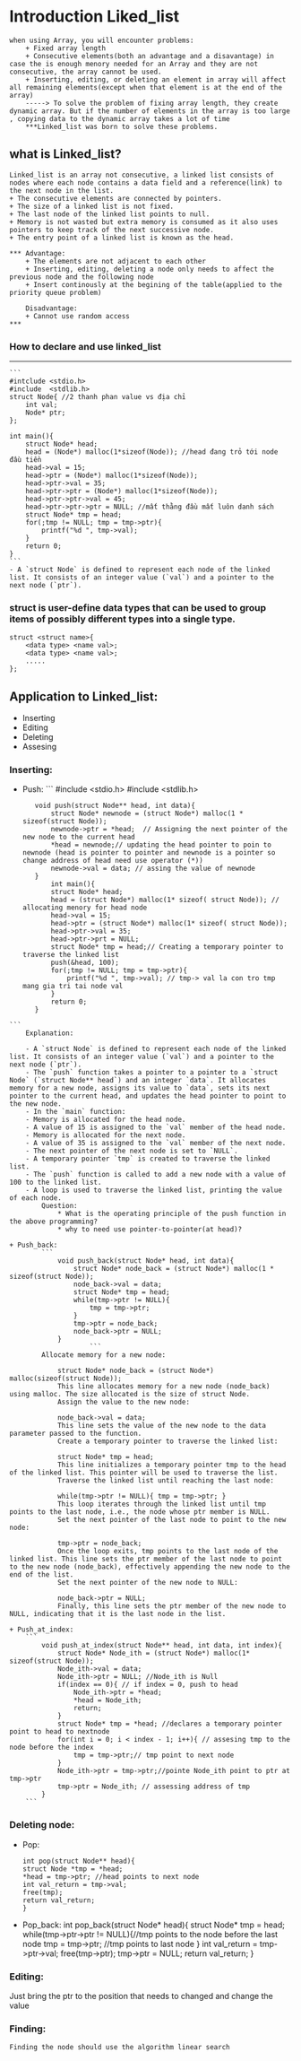 # Introduction Liked_list 
    when using Array, you will encounter problems:
        + Fixed array length
        + Consecutive elements(both an advantage and a disavantage) in case the is enough menory needed for an Array and they are not consecutive, the array cannot be used.
        + Inserting, editing, or deleting an element in array will affect all remaining elements(except when that element is at the end of the array)
        -----> To solve the problem of fixing array length, they create dynamic array. But if the number of elements in the array is too large , copying data to the dynamic array takes a lot of time 
        ***Linked_list was born to solve these problems.  
## what is Linked_list?
    Linked_list is an array not consecutive, a linked list consists of nodes where each node contains a data field and a reference(link) to the next node in the list.
    + The consecutive elements are connected by pointers.
    + The size of a linked list is not fixed.
    + The last node of the linked list points to null.
    + Memory is not wasted but extra memory is consumed as it also uses pointers to keep track of the next successive node.
    + The entry point of a linked list is known as the head. 
    
    *** Advantage:
        + The elements are not adjacent to each other
        + Inserting, editing, deleting a node only needs to affect the previous node and the following node
        + Insert continously at the begining of the table(applied to the priority queue problem)

        Disadvantage:
        + Cannot use random access
    ***
### How to declare and use linked_list
----------------
    ```
    #intclude <stdio.h>
    #include  <stdlib.h>
    struct Node{ //2 thanh phan value vs địa chỉ 
        int val;
        Node* ptr;
    };

    int main(){
        struct Node* head;
        head = (Node*) malloc(1*sizeof(Node)); //head đang trỏ tới node đâù tiền 
        head->val = 15;
        head->ptr = (Node*) malloc(1*sizeof(Node));
        head->ptr->val = 35;
        head->ptr->ptr = (Node*) malloc(1*sizeof(Node));
        head->ptr->ptr->val = 45;
        head->ptr->ptr->ptr = NULL; //mất thằng đầu mất luôn danh sách                                     
        struct Node* tmp = head;
        for(;tmp != NULL; tmp = tmp->ptr){
            printf("%d ", tmp->val); 
        }
        return 0; 
    }
    ```
    - A `struct Node` is defined to represent each node of the linked list. It consists of an integer value (`val`) and a pointer to the next node (`ptr`).
### struct is user-define data types that can be used to group items of possibly different types into a single type. 
    struct <struct name>{
        <data type> <name val>;
        <data type> <name val>;
        .....
    };

## Application to Linked_list:
   + Inserting 
   + Editing 
   + Deleting
   + Assesing 
### Inserting:
   + Push:
    ```
            #include <stdio.h>
            #include <stdlib.h>

            void push(struct Node** head, int data){
                struct Node* newnode = (struct Node*) malloc(1 * sizeof(struct Node)); 
                newnode->ptr = *head;  // Assigning the next pointer of the new node to the current head 
                *head = newnode;// updating the head pointer to poin to newnode (head is pointer to pointer and newnode is a pointer so change address of head need use operator (*))
                newnode->val = data; // assing the value of newnode
            } 
                int main(){
                struct Node* head;
                head = (struct Node*) malloc(1* sizeof( struct Node)); // allocating menory for head node  
                head->val = 15;
                head->ptr = (struct Node*) malloc(1* sizeof( struct Node));
                head->ptr->val = 35;
                head->ptr->prt = NULL;
                struct Node* tmp = head;// Creating a temporary pointer to traverse the linked list
                push(&head, 100); 
                for(;tmp != NULL; tmp = tmp->ptr){
                    printf("%d ", tmp->val); // tmp-> val la con tro tmp mang gia tri tai node val 
                }
                return 0;
            }
    ```
        Explanation:

        - A `struct Node` is defined to represent each node of the linked list. It consists of an integer value (`val`) and a pointer to the next node (`ptr`).
        - The `push` function takes a pointer to a pointer to a `struct Node` (`struct Node** head`) and an integer `data`. It allocates memory for a new node, assigns its value to `data`, sets its next pointer to the current head, and updates the head pointer to point to the new node.
        - In the `main` function:
        - Memory is allocated for the head node.
        - A value of 15 is assigned to the `val` member of the head node.
        - Memory is allocated for the next node.
        - A value of 35 is assigned to the `val` member of the next node.
        - The next pointer of the next node is set to `NULL`.
        - A temporary pointer `tmp` is created to traverse the linked list.
        - The `push` function is called to add a new node with a value of 100 to the linked list.
        - A loop is used to traverse the linked list, printing the value of each node.
            Question:
                * What is the operating principle of the push function in the above programming?
                * why to need use pointer-to-pointer(at head)?
            
    + Push_back:
            ```
                void push_back(struct Node* head, int data){
                    struct Node* node_back = (struct Node*) malloc(1 * sizeof(struct Node));
                    node_back->val = data;
                    struct Node* tmp = head;
                    while(tmp->ptr != NULL){
                        tmp = tmp->ptr;
                    }
                    tmp->ptr = node_back;
                    node_back->ptr = NULL;
                }
                        ```
            Allocate memory for a new node:

                struct Node* node_back = (struct Node*) malloc(sizeof(struct Node));
                This line allocates memory for a new node (node_back) using malloc. The size allocated is the size of struct Node.
                Assign the value to the new node:

                node_back->val = data;
                This line sets the value of the new node to the data parameter passed to the function.
                Create a temporary pointer to traverse the linked list:

                struct Node* tmp = head;
                This line initializes a temporary pointer tmp to the head of the linked list. This pointer will be used to traverse the list.
                Traverse the linked list until reaching the last node:

                while(tmp->ptr != NULL){ tmp = tmp->ptr; }
                This loop iterates through the linked list until tmp points to the last node, i.e., the node whose ptr member is NULL.
                Set the next pointer of the last node to point to the new node:

                tmp->ptr = node_back;
                Once the loop exits, tmp points to the last node of the linked list. This line sets the ptr member of the last node to point to the new node (node_back), effectively appending the new node to the end of the list.
                Set the next pointer of the new node to NULL:

                node_back->ptr = NULL;
                Finally, this line sets the ptr member of the new node to NULL, indicating that it is the last node in the list.
    
    + Push_at_index:
        ```
            void push_at_index(struct Node** head, int data, int index){
                struct Node* Node_ith = (struct Node*) malloc(1* sizeof(struct Node)); 
                Node_ith->val = data;
                Node_ith->ptr = NULL; //Node_ith is Null
                if(index == 0){ // if index = 0, push to head
                    Node_ith->ptr = *head; 
                    *head = Node_ith;
                    return;
                }
                struct Node* tmp = *head; //declares a temporary pointer point to head to nextnode
                for(int i = 0; i < index - 1; i++){ // assesing tmp to the node before the index 
                    tmp = tmp->ptr;// tmp point to next node
                }
                Node_ith->ptr = tmp->ptr;//pointe Node_ith point to ptr at tmp->ptr
                tmp->ptr = Node_ith; // assessing address of tmp
            }
        ```
### Deleting node:
+ Pop:
    ```
  int pop(struct Node** head){
    struct Node *tmp = *head;
    *head = tmp->ptr; //head points to next node
    int val_return = tmp->val;
    free(tmp);
    return val_return;
   }  
    ```
+ Pop_back:
   int pop_back(struct Node* head){
    struct Node* tmp = head;
    while(tmp->ptr->ptr != NULL){//tmp points to the node before the last node
        tmp = tmp->ptr; //tmp points to last node
    }
    int val_return = tmp->ptr->val;
    free(tmp->ptr);
    tmp->ptr = NULL;
    return val_return;
  }

### Editing:
   Just bring the ptr to the position that needs to changed and change the value

### Finding:
    Finding the node should use the algorithm linear search  